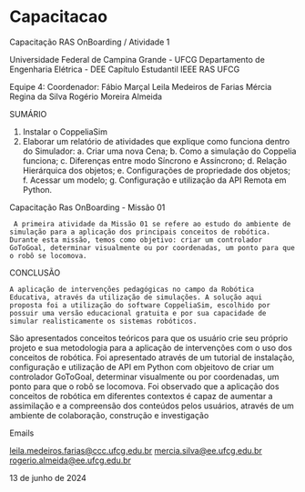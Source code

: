 # Capacitacao

Capacitação RAS OnBoarding / Atividade 1

Universidade Federal de Campina Grande - UFCG
Departamento de Engenharia Elétrica - DEE
Capítulo Estudantil IEEE RAS UFCG

Equipe 4:
Coordenador: Fábio Marçal
Leila Medeiros de Farias
Mércia Regina da Silva
Rogério Moreira Almeida

SUMÁRIO

1. Instalar o CoppeliaSim 
2. Elaborar um relatório de atividades que explique como funciona
dentro do Simulador:
         a. Criar uma nova Cena;
         b. Como a simulação do Coppelia funciona;
         c. Diferenças entre modo Síncrono e Assíncrono;
         d. Relação Hierárquica dos objetos;
         e. Configurações de propriedade dos objetos;
         f. Acessar um modelo;
         g. Configuração e utilização da API Remota em Python.

Capacitação Ras OnBoarding - Missão 01

     A primeira atividade da Missão 01 se refere ao estudo do ambiente de simulação para a aplicação dos principais conceitos de robótica. Durante esta missão, temos como objetivo: criar um controlador GoToGoal, determinar visualmente ou por coordenadas, um ponto para que o robô se locomova.

CONCLUSÃO     

    A aplicação de intervenções pedagógicas no campo da Robótica Educativa, através da utilização de simulações. A solução aqui proposta foi a utilização do software CoppeliaSim, escolhido por possuir uma versão educacional gratuita e por sua capacidade de simular realisticamente os sistemas robóticos. 
   São apresentados conceitos teóricos para que os usuário crie seu próprio projeto e sua metodologia para a aplicação de intervenções com o uso dos conceitos de robótica. 
   Foi apresentado através de um tutorial  de instalação, configuração e utilização de API em Python com objeitovo de criar um controlador GoToGoal, determinar visualmente ou por coordenadas, um ponto para que o robô se locomova.
   Foi observado que a aplicação dos conceitos de robótica em diferentes contextos é capaz de aumentar a assimilação e a compreensão dos conteúdos pelos usuários, através de um ambiente de colaboração, construção e investigação

Emails

leila.medeiros.farias@ccc.ufcg.edu.br
mercia.silva@ee.ufcg.edu.br
rogerio.almeida@ee.ufcg.edu.br

13 de junho de 2024
